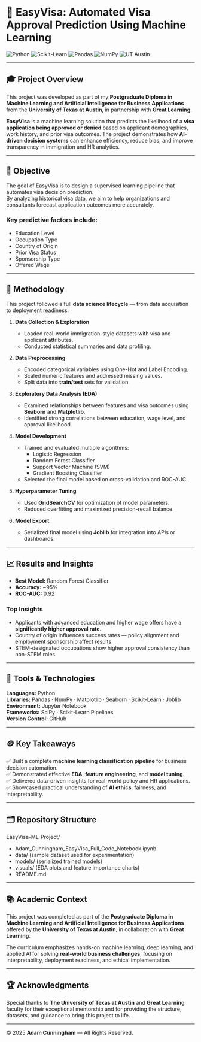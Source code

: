 # 🧠 EasyVisa: Automated Visa Approval Prediction Using Machine Learning

![Python](https://img.shields.io/badge/Made%20with-Python-3776AB?logo=python&logoColor=white)
![Scikit-Learn](https://img.shields.io/badge/Scikit--Learn-ML%20Modeling-orange?logo=scikit-learn)
![Pandas](https://img.shields.io/badge/Pandas-Data%20Analysis-150458?logo=pandas)
![NumPy](https://img.shields.io/badge/NumPy-Numerical%20Computing-013243?logo=numpy)
![UT Austin](https://img.shields.io/badge/University%20of%20Texas%20at%20Austin-Great%20Learning-CC5500?logo=graduation-cap&logoColor=white)

---

## 🎓 Project Overview

This project was developed as part of my **Postgraduate Diploma in Machine Learning and Artificial Intelligence for Business Applications** from the **University of Texas at Austin**, in partnership with **Great Learning**.

**EasyVisa** is a machine learning solution that predicts the likelihood of a **visa application being approved or denied** based on applicant demographics, work history, and prior visa outcomes. The project demonstrates how **AI-driven decision systems** can enhance efficiency, reduce bias, and improve transparency in immigration and HR analytics.

---

## 🎯 Objective

The goal of EasyVisa is to design a supervised learning pipeline that automates visa decision prediction.  
By analyzing historical visa data, we aim to help organizations and consultants forecast application outcomes more accurately.

### Key predictive factors include:
- Education Level  
- Occupation Type  
- Country of Origin  
- Prior Visa Status  
- Sponsorship Type  
- Offered Wage  

---

## 🧩 Methodology

This project followed a full **data science lifecycle** — from data acquisition to deployment readiness:

1. **Data Collection & Exploration**
   - Loaded real-world immigration-style datasets with visa and applicant attributes.  
   - Conducted statistical summaries and data profiling.

2. **Data Preprocessing**
   - Encoded categorical variables using One-Hot and Label Encoding.  
   - Scaled numeric features and addressed missing values.  
   - Split data into **train/test** sets for validation.

3. **Exploratory Data Analysis (EDA)**
   - Examined relationships between features and visa outcomes using **Seaborn** and **Matplotlib**.  
   - Identified strong correlations between education, wage level, and approval likelihood.

4. **Model Development**
   - Trained and evaluated multiple algorithms:
     - Logistic Regression  
     - Random Forest Classifier  
     - Support Vector Machine (SVM)  
     - Gradient Boosting Classifier  
   - Selected the final model based on cross-validation and ROC-AUC.

5. **Hyperparameter Tuning**
   - Used **GridSearchCV** for optimization of model parameters.  
   - Reduced overfitting and maximized precision-recall balance.

6. **Model Export**
   - Serialized final model using **Joblib** for integration into APIs or dashboards.

---

## 📈 Results and Insights

- **Best Model:** Random Forest Classifier  
- **Accuracy:** ~95%  
- **ROC-AUC:** 0.92  

### Top Insights
- Applicants with advanced education and higher wage offers have a **significantly higher approval rate**.  
- Country of origin influences success rates — policy alignment and employment sponsorship affect results.  
- STEM-designated occupations show higher approval consistency than non-STEM roles.  

---

## 🧰 Tools & Technologies

**Languages:** Python  
**Libraries:** Pandas · NumPy · Matplotlib · Seaborn · Scikit-Learn · Joblib  
**Environment:** Jupyter Notebook  
**Frameworks:** SciPy · Scikit-Learn Pipelines  
**Version Control:** GitHub  

---

## 🪙 Key Takeaways

✅ Built a complete **machine learning classification pipeline** for business decision automation.  
✅ Demonstrated effective **EDA**, **feature engineering**, and **model tuning**.  
✅ Delivered data-driven insights for real-world policy and HR applications.  
✅ Showcased practical understanding of **AI ethics**, fairness, and interpretability.  

---

## 🗂️ Repository Structure
EasyVisa-ML-Project/
* Adam_Cunningham_EasyVisa_Full_Code_Notebook.ipynb
* data/ (sample dataset used for experimentation)
* models/ (serialized trained models)
* visuals/ (EDA plots and feature importance charts)
* README.md

---

## 📚 Academic Context

This project was completed as part of the **Postgraduate Diploma in Machine Learning and Artificial Intelligence for Business Applications** offered by the **University of Texas at Austin**, in collaboration with **Great Learning**.

The curriculum emphasizes hands-on machine learning, deep learning, and applied AI for solving **real-world business challenges**, focusing on interpretability, deployment readiness, and ethical implementation.

---

## 🏆 Acknowledgments

Special thanks to **The University of Texas at Austin** and **Great Learning** faculty for their exceptional mentorship and for providing the structure, datasets, and guidance to bring this project to life.

---

© 2025 **Adam Cunningham** — All Rights Reserved.

